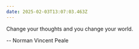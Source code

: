 ```yaml
---
date: 2025-02-03T13:07:03.463Z
---
```


Change your thoughts and you change your world.

-- Norman Vincent Peale